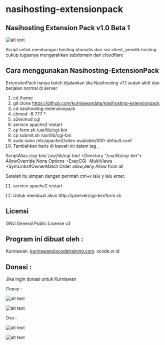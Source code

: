 # nasihosting-extensionpack


Nasihosting Extension Pack v1.0 Beta 1
--------------------
![alt text](http://xcode.or.id/04_small-logo.png)

Script untuk membangun hosting otomatis dari sisi client, pemilik hosting cukup tugasnya mengarahkan subdomain dari cloudflare

Cara menggunakan Nasihosting-ExtensionPack
------------------------------------------
ExtensionPack hanya boleh dijalankan jika Nasihosting v1.1 sudah aktif dan berjalan normal di server
1. cd /home
2. git clone https://github.com/kurniawandata/nasihosting-extensionpack
3. cd nasihosting-extensionpack
4. chmod -R 777 *
5. a2enmod cgi 
6. service apache2 restart
7. cp form.sh /usr/lib/cgi-bin
8. cp submit.sh /usr/lib/cgi-bin
9. sudo nano /etc/apache2/sites-available/000-default.conf
10. Tambahkan baris di bawah ini dalam tag <VirtualHost></VirtualHost>, 

ScriptAlias /cgi-bin/ /usr/lib/cgi-bin/
<Directory "/usr/lib/cgi-bin"> 
AllowOverride None
Options +ExecCGI -MultiViews +SymLinksIfOwnerMatch 
Order allow,deny 
Allow from all
</Directory>

Setelah itu simpan dengan perintah ctrl+x lalu y lalu enter.

11. service apache2 restart

12. Untuk membuat akun http://ipserver/cgi-bin/form.sh

Licensi
-------
GNU General Public License v3

Program ini dibuat oleh :
--------------------------------------------
Kurniawan. kurniawan@xcodetraining.com.
xcode.or.id


Donasi :
--------
Jika ingin donasi untuk Kurniawan

Gopay :

![alt text](http://xcodeserver.my.id/gofood.png)

![alt text](http://xcodeserver.my.id/gopay.png)

Ovo :

![alt text](http://xcodeserver.my.id/ovo3.png)

![alt text](http://xcodeserver.my.id/ovo2.png)
